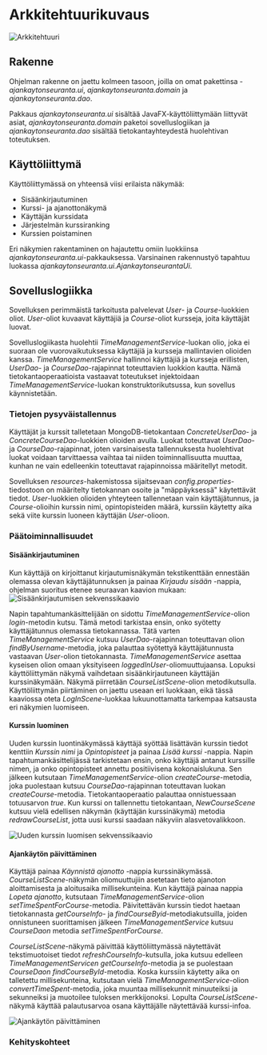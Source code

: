 # Arkkitehtuurikuvaus

![Arkkitehtuuri](/dokumentaatio/kuvat/classdiagram.jpg)


## Rakenne
Ohjelman rakenne on jaettu kolmeen tasoon, joilla on omat pakettinsa - _ajankaytonseuranta.ui_, _ajankaytonseuranta.domain_ ja _ajankaytonseuranta.dao_.

Pakkaus _ajankaytonseuranta.ui_ sisältää JavaFX-käyttöliittymään liittyvät asiat, _ajankaytonseuranta.domain_ paketoi sovelluslogiikan ja _ajankaytonseuranta.dao_ sisältää tietokantayhteydestä huolehtivan toteutuksen.

## Käyttöliittymä
Käyttöliittymässä on yhteensä viisi erilaista näkymää:
* Sisäänkirjautuminen
* Kurssi- ja ajanottonäkymä
* Käyttäjän kurssidata
* Järjestelmän kurssiranking
* Kurssien poistaminen

Eri näkymien rakentaminen on hajautettu omiin luokkiinsa _ajankaytonseuranta.ui_-pakkauksessa. Varsinainen rakennustyö tapahtuu luokassa _ajankaytonseuranta.ui.AjankaytonseurantaUi_.

## Sovelluslogiikka
Sovelluksen perimmäistä tarkoitusta palvelevat _User_- ja _Course_-luokkien oliot. _User_-oliot kuvaavat käyttäjiä ja _Course_-oliot kursseja, joita käyttäjät luovat.

Sovelluslogiikasta huolehtii _TimeManagementService_-luokan olio, joka ei suoraan ole vuorovaikutuksessa käyttäjiä ja kursseja mallintavien olioiden kanssa. _TimeManagementService_ hallinnoi käyttäjiä ja kursseja erillisten, _UserDao_- ja _CourseDao_-rajapinnat toteuttavien luokkion kautta. Nämä tietokantaoperaatioista vastaavat toteutukset injektoidaan _TimeManagementService_-luokan konstruktorikutsussa, kun sovellus käynnistetään.

### Tietojen pysyväistallennus
Käyttäjät ja kurssit talletetaan MongoDB-tietokantaan _ConcreteUserDao_- ja _ConcreteCourseDao_-luokkien olioiden avulla. Luokat toteuttavat _UserDao_- ja _CourseDao_-rajapinnat, joten varsinaisesta tallennuksesta huolehtivat luokat voidaan tarvittaessa vaihtaa tai niiden toiminnallisuutta muuttaa, kunhan ne vain edelleenkin toteuttavat rajapinnoissa määritellyt metodit.

Sovelluksen _resources_-hakemistossa sijaitsevaan _config.properties_-tiedostoon on määritelty tietokannan osoite ja "mäppäyksessä" käytettävät tiedot. _User_-luokkien olioiden yhteyteen tallennetaan vain käyttäjätunnus, ja _Course_-olioihin kurssin nimi, opintopisteiden määrä, kurssiin käytetty aika sekä viite kurssin luoneen käyttäjän _User_-olioon.

### Päätoiminnallisuudet
#### Sisäänkirjautuminen
Kun käyttäjä on kirjoittanut kirjautumisnäkymän tekstikenttään ennestään olemassa olevan käyttäjätunnuksen ja painaa _Kirjaudu sisään_ -nappia, ohjelman suoritus etenee seuraavan kaavion mukaan:
![Sisäänkirjautumisen sekvenssikaavio](/dokumentaatio/kuvat/loginSequenceDiagram.png)

Napin tapahtumankäsittelijään on sidottu _TimeManagementService_-olion _login_-metodin kutsu. Tämä metodi tarkistaa ensin, onko syötetty käyttäjätunnus olemassa tietokannassa. Tätä varten _TimeManagementService_ kutsuu _UserDao_-rajapinnan toteuttavan olion _findByUsername_-metodia, joka palauttaa syötettyä käyttäjätunnusta vastaavan _User_-olion tietokannasta. _TimeManagementService_ asettaa kyseisen olion omaan yksityiseen _loggedInUser_-oliomuuttujaansa. Lopuksi käyttöliittymän näkymä vaihdetaan sisäänkirjautuneen käyttäjän kurssinäkymään. Näkymä piirretään _CourseListScene_-olion metodikutsulla. Käyttöliittymän piirtäminen on jaettu useaan eri luokkaan, eikä tässä kaaviossa oteta _LogInScene_-luokkaa lukuunottamatta tarkempaa katsausta eri näkymien luomiseen.

#### Kurssin luominen
Uuden kurssin luontinäkymässä käyttäjä syöttää lisättävän kurssin tiedot kenttiin _Kurssin nimi_ ja _Opintopisteet_ ja painaa _Lisää kurssi_ -nappia. Napin tapahtumankäsittelijässä tarkistetaan ensin, onko käyttäjä antanut kurssille nimen, ja onko opintopisteet annettu positiivisena kokonaislukuna. Sen jälkeen kutsutaan _TimeManagementService_-olion _createCourse_-metodia, joka puolestaan kutsuu _CourseDao_-rajapinnan toteuttavan luokan _createCourse_-metodia. Tietokantaoperaatio palauttaa onnistuessaan totuusarvon _true_. Kun kurssi on tallennettu tietokantaan, _NewCourseScene_ kutsuu vielä edellisen näkymän (käyttäjän kurssinäkymä) metodia _redrawCourseList_, jotta uusi kurssi saadaan näkyviin alasvetovalikkoon.

![Uuden kurssin luomisen sekvenssikaavio](/dokumentaatio/kuvat/addCourseSequenceDiagram.png)

#### Ajankäytön päivittäminen
Käyttäjä painaa _Käynnistä ajanotto_ -nappia kurssinäkymässä. _CourseListScene_-näkymän oliomuuttujiin asetetaan tieto ajanoton aloittamisesta ja aloitusaika millisekunteina. Kun käyttäjä painaa nappia _Lopeta ajanotto_, kutsutaan _TimeManagementService_-olion _setTimeSpentForCourse_-metodia. Päivitettävän kurssin tiedot haetaan tietokannasta _getCourseInfo_- ja _findCourseByid_-metodiakutsuilla, joiden onnistuneen suorittamisen jälkeen _TimeManagementService_ kutsuu _CourseDaon_ metodia _setTimeSpentForCourse_.

_CourseListScene_-näkymä päivittää käyttöliittymässä näytettävät tekstimuotoiset tiedot _refreshCourseInfo_-kutsulla, joka kutsuu edelleen _TimeManagementServicen_ _getCourseInfo_-metodia ja se puolestaan _CourseDaon_ _findCourseById_-metodia. Koska kurssiin käytetty aika on talletettu millisekunteina, kutsutaan vielä _TimeManagementService_-olion _convertTimeSpent_-metodia, joka muuntaa millisekunnit minuuteiksi ja sekunneiksi ja muotoilee tuloksen merkkijonoksi. Lopulta _CourseListScene_-näkymä käyttää palautusarvoa osana käyttäjälle näytettävää kurssi-infoa.

![Ajankäytön päivittäminen](/dokumentaatio/kuvat/setTimeSpentSequenceDiagram.png)

### Kehityskohteet

